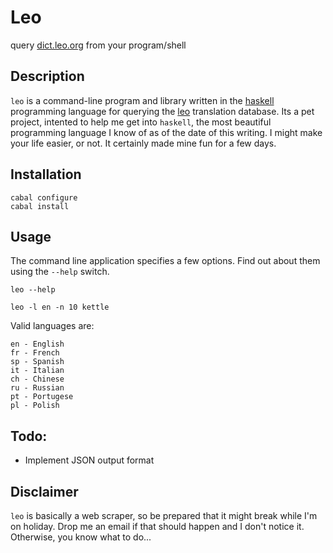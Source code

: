 Leo
===

query [dict.leo.org](http://dict.leo.org) from your program/shell

Description
-----------

`leo` is a command-line program and library written in the
[haskell](http://www.haskell.org/haskellwiki/Haskell)
programming language for querying the [leo](http://dict.leo.org) translation
database. Its a pet project, intented to help me get into `haskell`, the most
beautiful programming language I know of as of the date of this writing. I
might make your life easier, or not. It certainly made mine fun for a few days.

Installation 
------------

```
cabal configure
cabal install
```

Usage
-----

The command line application specifies a few options. Find out about them using
the `--help` switch.


```
leo --help

leo -l en -n 10 kettle

```

Valid languages are:

```
en - English
fr - French
sp - Spanish
it - Italian
ch - Chinese
ru - Russian
pt - Portugese
pl - Polish
```

Todo:
----

* Implement JSON output format

Disclaimer
----------
`leo` is basically a web scraper, so be prepared that it might break while I'm
on holiday. Drop me an email if that should happen and I don't notice it.
Otherwise, you know what to do...


